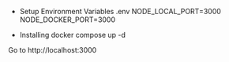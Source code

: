 * Setup Environment Variables
.env
NODE_LOCAL_PORT=3000
NODE_DOCKER_PORT=3000

* Installing
docker compose up -d 

Go to http://localhost:3000

